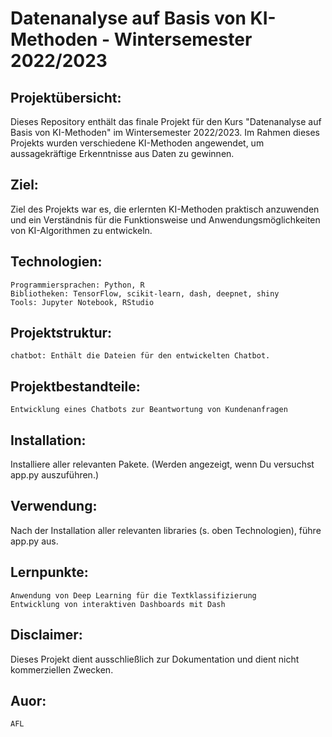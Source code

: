 # Datenanalyse auf Basis von KI-Methoden - Wintersemester 2022/2023

## Projektübersicht:

Dieses Repository enthält das finale Projekt für den Kurs "Datenanalyse auf Basis von KI-Methoden" im Wintersemester 2022/2023. Im Rahmen dieses Projekts wurden verschiedene KI-Methoden angewendet, um aussagekräftige Erkenntnisse aus Daten zu gewinnen.

## Ziel:

Ziel des Projekts war es, die erlernten KI-Methoden praktisch anzuwenden und ein Verständnis für die Funktionsweise und Anwendungsmöglichkeiten von KI-Algorithmen zu entwickeln.

## Technologien:

    Programmiersprachen: Python, R
    Bibliotheken: TensorFlow, scikit-learn, dash, deepnet, shiny 
    Tools: Jupyter Notebook, RStudio 
    
## Projektstruktur:

    chatbot: Enthält die Dateien für den entwickelten Chatbot.

## Projektbestandteile:

    Entwicklung eines Chatbots zur Beantwortung von Kundenanfragen

## Installation:

Installiere aller relevanten Pakete. (Werden angezeigt, wenn Du versuchst app.py auszuführen.)

## Verwendung:

Nach der Installation aller relevanten libraries (s. oben Technologien), führe app.py aus. 

## Lernpunkte:

    Anwendung von Deep Learning für die Textklassifizierung
    Entwicklung von interaktiven Dashboards mit Dash

## Disclaimer:

Dieses Projekt dient ausschließlich zur Dokumentation und dient nicht kommerziellen Zwecken.

## Auor: 
    AFL
